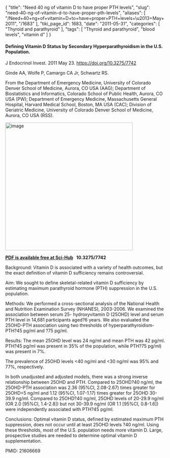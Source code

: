 {
    "title": "Need 40 ng of vitamin D to have proper PTH levels",
    "slug": "need-40-ng-of-vitamin-d-to-have-proper-pth-levels",
    "aliases": [
        "/Need+40+ng+of+vitamin+D+to+have+proper+PTH+levels+\u2013+May+2011",
        "/1683"
    ],
    "tiki_page_id": 1683,
    "date": "2011-05-31",
    "categories": [
        "Thyroid and parathyroid"
    ],
    "tags": [
        "Thyroid and parathyroid",
        "blood levels",
        "vitamin d"
    ]
}


#### Defining Vitamin D Status by Secondary Hyperparathyroidism in the U.S. Population.

J Endocrinol Invest. 2011 May 23. https://doi.org/10.3275/7742

Ginde AA, Wolfe P, Camargo CA Jr, Schwartz RS.

From the Department of Emergency Medicine, University of Colorado Denver School of Medicine, Aurora, CO USA (AAG); Department of Biostatistics and Informatics, Colorado School of Public Health, Aurora, CO USA (PW); Department of Emergency Medicine, Massachusetts General Hospital, Harvard Medical School, Boston, MA USA (CAC); Division of Geriatric Medicine, University of Colorado Denver School of Medicine, Aurora, CO USA (RSS).

<img src="https://d1bk1kqxc0sym.cloudfront.net/attachments/jpeg/pth-40.jpg" alt="image" width="400">

 **[PDF is available free at Sci-Hub](/posts/off-topic-10-ways-to-find-medical-studies-on-the-web) &nbsp; 10.3275/7742** 

Background: Vitamin D is associated with a variety of health outcomes, but the exact definition of vitamin D sufficiency remains controversial. 

Aim: We sought to define skeletal-related vitamin D sufficiency by estimating maximum parathyroid hormone (PTH) suppression in the U.S. population. 

Methods: We performed a cross-sectional analysis of the National Health and Nutrition Examination Survey (NHANES), 2003-2006. We examined the association between serum 25- hydroxyvitamin D (25OHD) level and serum PTH level in 14,681 participants aged?6 years. We also evaluated the 25OHD-PTH association using two thresholds of hyperparathyroidism- PTH?45 pg/ml and ?75 pg/ml. 

Results: The mean 25OHD level was 24 ng/ml and mean PTH was 42 pg/ml. PTH?45 pg/ml was present in 35% of the population, while PTH?75 pg/ml) was present in 7%. 

The prevalence of 25OHD levels <40 ng/ml and <30 ng/ml was 95% and 77%, respectively. 

In both unadjusted and adjusted models, there was a strong inverse relationship between 25OHD and PTH. Compared to 25OHD?40 ng/ml, the 25OHD-PTH association was 2.36 (95%CI, 2.08-2.67) times greater for 25OHD<5 ng/ml and 1.12 (95%CI, 1.07-1.17) times greater for 25OHD 30- 39.9 ng/ml. Compared to 25OHD?40 ng/ml, 25OHD levels of 20-29.9 ng/ml (OR 2.0 <span>[95%CI, 1.4-2.8]</span>) but not 30-39.9 ng/ml (OR 1.1 <span>[95%CI, 0.8-1.6]</span>) were independently associated with PTH?45 pg/ml. 

Conclusions: Optimal vitamin D status, defined by estimated maximum PTH suppression, does not occur until at least 25OHD levels ?40 ng/ml. Using these thresholds, most of the U.S. population needs more vitamin D. Large, prospective studies are needed to determine optimal vitamin D supplementation.

PMID:     21606669